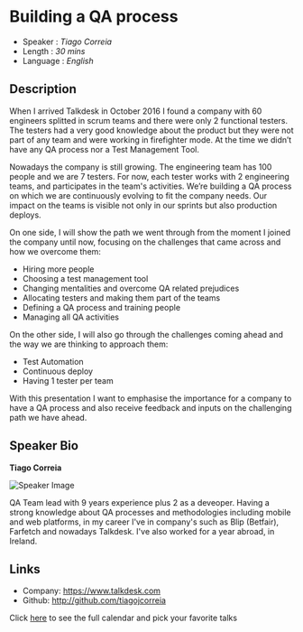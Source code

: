 Building a QA process
========================

* Speaker   : *Tiago Correia*
* Length    : *30 mins*
* Language  : *English*

Description
-----------

When I arrived Talkdesk in October 2016 I found a company with  60 engineers splitted in scrum teams and there were only 2 functional testers. The testers had a very good knowledge about the product but they were not part of any team and were working in firefighter mode. At the time we didn’t have any QA process nor a Test Management Tool.
 
Nowadays the company is still growing. The engineering team has 100 people and we are 7 testers. For now, each tester works with 2 engineering teams, and participates in the team's activities. We’re building a QA process on which we are continuously evolving to fit the company needs. Our impact on the teams is visible not only in our sprints but also production deploys.

On one side, I will show the path we went through from the moment I joined the company until now, focusing on the challenges that came across and how we overcome them:
* Hiring more people
* Choosing a test management tool
* Changing mentalities and overcome QA related prejudices
* Allocating testers and making them part of the teams
* Defining a QA process and training people
* Managing all QA activities

On the other side, I will also go through the challenges coming ahead and the way we are thinking to approach them: 
* Test Automation
* Continuous deploy
* Having 1 tester per team

With this presentation I want to emphasise the importance for a company to have a QA process and  also receive feedback and inputs on the challenging path we have ahead.

Speaker Bio
-----------

**Tiago Correia**

![Speaker Image](https://avatars1.githubusercontent.com/u/22681798?v=4&s=460)

QA Team lead with 9 years experience plus 2 as a deveoper. Having a strong knowledge about QA processes and methodologies including mobile and web platforms, in my career I've in company's such as Blip (Betfair), Farfetch and nowadays Talkdesk. I've also worked for a year abroad, in Ireland. 

Links
-----------

* Company: https://www.talkdesk.com
* Github: http://github.com/tiagojcorreia

Click [here][1] to see the full calendar and pick your favorite talks

[1]: https://pixels.camp/schedule/
